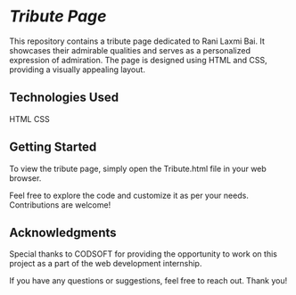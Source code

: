 # *Tribute Page*
This repository contains a tribute page dedicated to Rani Laxmi Bai. It showcases their admirable qualities and serves as a personalized expression of admiration. The page is designed using HTML and CSS, providing a visually appealing layout.

## Technologies Used
HTML
CSS

## Getting Started
To view the tribute page, simply open the Tribute.html file in your web browser.

Feel free to explore the code and customize it as per your needs. Contributions are welcome!

## Acknowledgments
Special thanks to CODSOFT for providing the opportunity to work on this project as a part of the web development internship.

If you have any questions or suggestions, feel free to reach out. Thank you!
